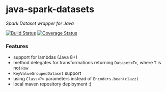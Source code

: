 # java-spark-datasets

*Spark Dataset wrapper for Java*

[![Build Status](https://travis-ci.org/peter-ungvari/java-spark-datasets.svg?branch=master)](https://travis-ci.org/peter-ungvari/java-spark-datasets) [![Coverage Status](https://coveralls.io/repos/github/peter-ungvari/java-spark-datasets/badge.svg?branch=master)](https://coveralls.io/github/peter-ungvari/java-spark-datasets?branch=master)

### Features
- support for lambdas (Java 8+)
- method delegates for transformations returning `Dataset<T>`, where `T` is not `Row`
- `KeyValueGroupedDataset` support
- using `Class<?>` parameters instead of `Encoders.bean(clazz)`
- local maven repository deployment :)


